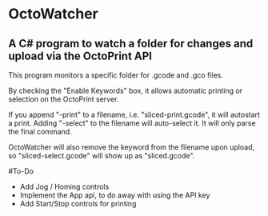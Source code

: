 # OctoWatcher
A C# program to watch a folder for changes and upload via the OctoPrint API
----
This program monitors a specific folder for .gcode and .gco files.

By checking the "Enable Keywords" box, it allows automatic printing or selection on the OctoPrint server. 

If you append "-print" to a filename, i.e. "sliced-print.gcode", it will autostart a print. 
Adding "-select" to the filename will auto-select it. It will only parse the final command. 

OctoWatcher will also remove the keyword from the filename upon upload, so "sliced-select.gcode" will show up as "sliced.gcode".

#To-Do

- Add Jog / Homing controls
- Implement the App api, to do away with using the API key
- Add Start/Stop controls for printing
